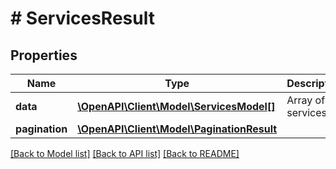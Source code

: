 # # ServicesResult

## Properties

Name | Type | Description | Notes
------------ | ------------- | ------------- | -------------
**data** | [**\OpenAPI\Client\Model\ServicesModel[]**](ServicesModel.md) | Array of services. |
**pagination** | [**\OpenAPI\Client\Model\PaginationResult**](PaginationResult.md) |  |

[[Back to Model list]](../../README.md#models) [[Back to API list]](../../README.md#endpoints) [[Back to README]](../../README.md)
